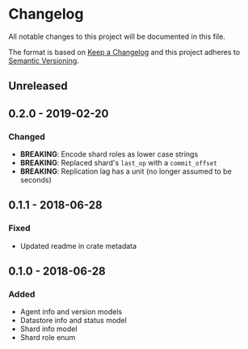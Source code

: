 # Changelog
All notable changes to this project will be documented in this file.

The format is based on [Keep a Changelog](http://keepachangelog.com/en/1.0.0/)
and this project adheres to [Semantic Versioning](http://semver.org/spec/v2.0.0.html).

## Unreleased

## 0.2.0 - 2019-02-20
### Changed
- **BREAKING**: Encode shard roles as lower case strings
- **BREAKING**: Replaced shard's `last_op` with a `commit_offset`
- **BREAKING**: Replication lag has a unit (no longer assumed to be seconds)

## 0.1.1 - 2018-06-28
### Fixed
- Updated readme in crate metadata

## 0.1.0 - 2018-06-28
### Added
- Agent info and version models
- Datastore info and status model
- Shard info model
- Shard role enum
